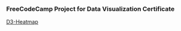 ### FreeCodeCamp Project for Data Visualization Certificate

[D3-Heatmap](https://jacelynr.github.io/d3-heatmap/)
